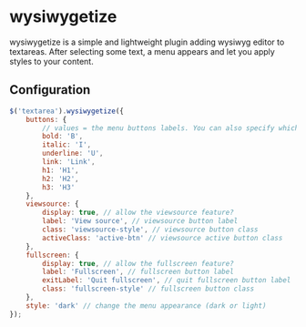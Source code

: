 # wysiwygetize

wysiwygetize is a simple and lightweight plugin adding wysiwyg editor to textareas. After selecting some text, a menu appears and let you apply styles to your content.

## Configuration
``` javascript
$('textarea').wysiwygetize({
    buttons: {
        // values = the menu buttons labels. You can also specify which buttons you want by calling only some of them
        bold: 'B',
        italic: 'I',
        underline: 'U',
        link: 'Link',
        h1: 'H1',
        h2: 'H2',
        h3: 'H3'
    },
    viewsource: {
        display: true, // allow the viewsource feature?
        label: 'View source', // viewsource button label
        class: 'viewsource-style', // viewsource button class
        activeClass: 'active-btn' // viewsource active button class
    },
    fullscreen: {
        display: true, // allow the fullscreen feature?
        label: 'Fullscreen', // fullscreen button label
        exitLabel: 'Quit fullscreen', // quit fullscreen button label
        class: 'fullscreen-style' // fullscreen button class
    },
    style: 'dark' // change the menu appearance (dark or light)
});
```